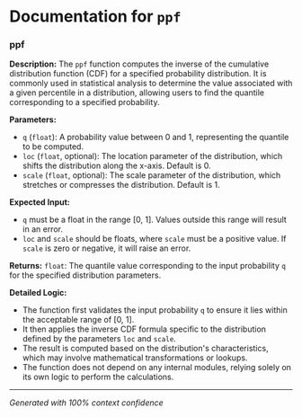 # Documentation for `ppf`

### ppf

**Description:**
The `ppf` function computes the inverse of the cumulative distribution function (CDF) for a specified probability distribution. It is commonly used in statistical analysis to determine the value associated with a given percentile in a distribution, allowing users to find the quantile corresponding to a specified probability.

**Parameters:**
- `q` (`float`): A probability value between 0 and 1, representing the quantile to be computed.
- `loc` (`float`, optional): The location parameter of the distribution, which shifts the distribution along the x-axis. Default is 0.
- `scale` (`float`, optional): The scale parameter of the distribution, which stretches or compresses the distribution. Default is 1.

**Expected Input:**
- `q` must be a float in the range [0, 1]. Values outside this range will result in an error.
- `loc` and `scale` should be floats, where `scale` must be a positive value. If `scale` is zero or negative, it will raise an error.

**Returns:**
`float`: The quantile value corresponding to the input probability `q` for the specified distribution parameters.

**Detailed Logic:**
- The function first validates the input probability `q` to ensure it lies within the acceptable range of [0, 1].
- It then applies the inverse CDF formula specific to the distribution defined by the parameters `loc` and `scale`.
- The result is computed based on the distribution's characteristics, which may involve mathematical transformations or lookups.
- The function does not depend on any internal modules, relying solely on its own logic to perform the calculations.

---
*Generated with 100% context confidence*
